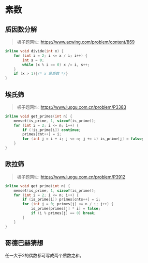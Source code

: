 # 素数

## 质因数分解

> 板子题网址: https://www.acwing.com/problem/content/869

```cpp
inline void divide(int x) {
    for (int i = 2; i <= x / i; i++) {
        int s = 0;
        while (x % i == 0) x /= i, s++;
    }
    if (x > 1){/* x 是质数 */}
}
```

## 埃氏筛

> 板子题网址: https://www.luogu.com.cn/problem/P3383

```cpp
inline void get_primes(int n) {
    memset(is_prime, 1, sizeof(is_prime));
    for (int i = 2; i <= n; i++) {
        if (!is_prime[i]) continue;
        primes[cnt++] = i;
        for (int j = i + i; j <= n; j += i) is_prime[j] = false;
    }
}
```

## 欧拉筛

> 板子题网址: https://www.luogu.com.cn/problem/P3912

```cpp
inline void get_prime(int n) {
    memset(is_prime, 1, sizeof(is_prime));
    for (int i = 2; i <= n; i++) {
        if (is_prime[i]) primes[cnts++] = i;
        for (int j = 0; primes[j] <= n / i; j++) {
            is_prime[primes[j] * i] = false;
            if (i % primes[j] == 0) break;
        }
    }
}
```

## 哥德巴赫猜想

任一大于2的偶数都可写成两个质数之和。
